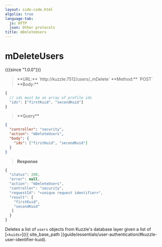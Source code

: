 ```yaml
---
layout: side-code.html
algolia: true
language-tab:
  js: HTTP
  json: Other protocols
title: mDeleteUsers
---
```



# mDeleteUsers

{{{since "1.0.0"}}}



<blockquote class="js">
<p>
**URL:** `http://kuzzle:7512/users/_mDelete`  
**Method:** `POST`  
**Body:**
</p>
</blockquote>


```js
{
  // ids must be an array of profile ids
  "ids": ["firstKuid", "secondKuid"]
}
```

<blockquote class="json">
<p>
**Query**
</p>
</blockquote>

```json
{
  "controller": "security",
  "action": "mDeleteUsers",
  "body": {
    "ids": ["firstKuid", "secondKuid"]
  }
}
```

>**Response**

```javascript
{
  "status": 200,
  "error": null,
  "action": "mDeleteUsers",
  "controller": "security",
  "requestId": "<unique request identifier>",
  "result": [
    "firstKuid",
    "secondKuid"
   ]
  }
}
```

Deletes a list of `users` objects from Kuzzle's database layer given a list of [`<kuids>`]({{ site_base_path }}guide/essentials/user-authentication/#kuzzle-user-identifier-kuid).
